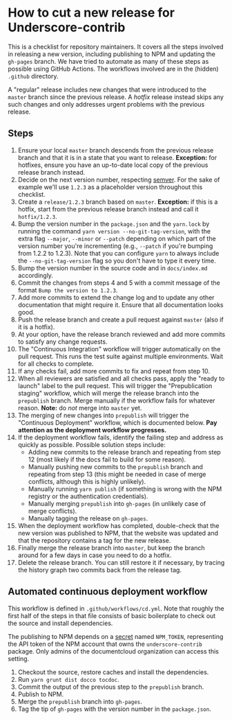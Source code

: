 # How to cut a new release for Underscore-contrib

This is a checklist for repository maintainers. It covers all the steps involved in releasing a new version, including publishing to NPM and updating the `gh-pages` branch. We have tried to automate as many of these steps as possible using GitHub Actions. The workflows involved are in the (hidden) `.github` directory.

A "regular" release includes new changes that were introduced to the `master` branch since the previous release. A *hotfix* release instead skips any such changes and only addresses urgent problems with the previous release.


## Steps

1. Ensure your local `master` branch descends from the previous release branch and that it is in a state that you want to release. **Exception:** for hotfixes, ensure you have an up-to-date local copy of the previous release branch instead.
2. Decide on the next version number, respecting [semver][semver]. For the sake of example we'll use `1.2.3` as a placeholder version throughout this checklist.
3. Create a `release/1.2.3` branch based on `master`. **Exception:** if this is a hotfix, start from the previous release branch instead and call it `hotfix/1.2.3`.
4. Bump the version number in the `package.json` and the `yarn.lock` by running the command `yarn version --no-git-tag-version`, with the extra flag `--major`, `--minor` or `--patch` depending on which part of the version number you're incrementing (e.g., `--patch` if you're bumping from 1.2.2 to 1.2.3). Note that you can configure `yarn` to always include the `--no-git-tag-version` flag so you don't have to type it every time.
5. Bump the version number in the source code and in `docs/index.md` accordingly.
6. Commit the changes from steps 4 and 5 with a commit message of the format `Bump the version to 1.2.3`.
7. Add more commits to extend the change log and to update any other documentation that might require it. Ensure that all documentation looks good.
8. Push the release branch and create a pull request against `master` (also if it is a hotfix).
9. At your option, have the release branch reviewed and add more commits to satisfy any change requests.
10. The "Continuous Integration" workflow will trigger automatically on the pull request. This runs the test suite against multiple environments. Wait for all checks to complete.
11. If any checks fail, add more commits to fix and repeat from step 10.
12. When all reviewers are satisfied and all checks pass, apply the "ready to launch" label to the pull request. This will trigger the "Prepublication staging" workflow, which will merge the release branch into the `prepublish` branch. Merge manually if the workflow fails for whatever reason. **Note:** do *not* merge into `master` yet.
13. The merging of new changes into `prepublish` will trigger the "Continuous Deployment" workflow, which is documented below. **Pay attention as the deployment workflow progresses.**
14. If the deployment workflow fails, identify the failing step and address as quickly as possible. Possible solution steps include:
    - Adding new commits to the release branch and repeating from step 12 (most likely if the docs fail to build for some reason).
    - Manually pushing new commits to the `prepublish` branch and repeating from step 13 (this might be needed in case of merge conflicts, although this is highly unlikely).
    - Manually running `yarn publish` (if something is wrong with the NPM registry or the authentication credentials).
    - Manually merging `prepublish` into `gh-pages` (in unlikely case of merge conflicts).
    - Manually tagging the release on `gh-pages`.
15. When the deployment workflow has completed, double-check that the new version was published to NPM, that the website was updated and that the repository contains a tag for the new release.
16. Finally merge the release branch into `master`, but keep the branch around for a few days in case you need to do a hotfix.
17. Delete the release branch. You can still restore it if necessary, by tracing the history graph two commits back from the release tag.


## Automated continuous deployment workflow

This workflow is defined in `.github/workflows/cd.yml`. Note that roughly the first half of the steps in that file consists of basic boilerplate to check out the source and install dependencies.

The publishing to NPM depends on a [secret][secrets] named `NPM_TOKEN`, representing the API token of the NPM account that owns the `underscore-contrib` package. Only admins of the documentcloud organization can access this setting.

1. Checkout the source, restore caches and install the dependencies.
2. Run `yarn grunt dist docco tocdoc`.
3. Commit the output of the previous step to the `prepublish` branch.
4. Publish to NPM.
5. Merge the `prepublish` branch into `gh-pages`.
6. Tag the tip of `gh-pages` with the version number in the `package.json`.


[semver]: https://semver.org
[secrets]: https://docs.github.com/en/free-pro-team@latest/actions/reference/encrypted-secrets
